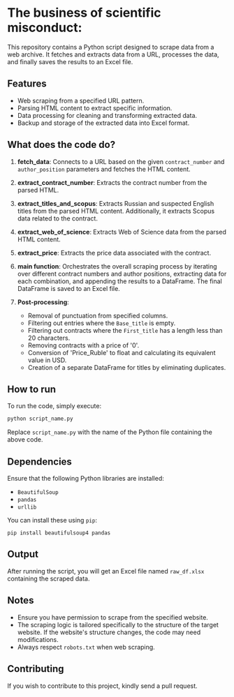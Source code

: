 # The business of scientific misconduct: 


This repository contains a Python script designed to scrape data from a web archive. It fetches and extracts data from a URL, processes the data, and finally saves the results to an Excel file.

## Features

- Web scraping from a specified URL pattern.
- Parsing HTML content to extract specific information.
- Data processing for cleaning and transforming extracted data.
- Backup and storage of the extracted data into Excel format.

## What does the code do?

1. **fetch_data**: Connects to a URL based on the given `contract_number` and `author_position` parameters and fetches the HTML content.

2. **extract_contract_number**: Extracts the contract number from the parsed HTML.

3. **extract_titles_and_scopus**: Extracts Russian and suspected English titles from the parsed HTML content. Additionally, it extracts Scopus data related to the contract.

4. **extract_web_of_science**: Extracts Web of Science data from the parsed HTML content.

5. **extract_price**: Extracts the price data associated with the contract.

6. **main function**: Orchestrates the overall scraping process by iterating over different contract numbers and author positions, extracting data for each combination, and appending the results to a DataFrame. The final DataFrame is saved to an Excel file.

7. **Post-processing**:
    - Removal of punctuation from specified columns.
    - Filtering out entries where the `Base_title` is empty.
    - Filtering out contracts where the `First_title` has a length less than 20 characters.
    - Removing contracts with a price of '0'.
    - Conversion of 'Price_Ruble' to float and calculating its equivalent value in USD.
    - Creation of a separate DataFrame for titles by eliminating duplicates.

## How to run

To run the code, simply execute:

```python
python script_name.py
```

Replace `script_name.py` with the name of the Python file containing the above code.

## Dependencies

Ensure that the following Python libraries are installed:

- `BeautifulSoup`
- `pandas`
- `urllib`

You can install these using `pip`:

```
pip install beautifulsoup4 pandas
```

## Output

After running the script, you will get an Excel file named `raw_df.xlsx` containing the scraped data.

## Notes

- Ensure you have permission to scrape from the specified website.
- The scraping logic is tailored specifically to the structure of the target website. If the website's structure changes, the code may need modifications.
- Always respect `robots.txt` when web scraping.

## Contributing

If you wish to contribute to this project, kindly send a pull request.

